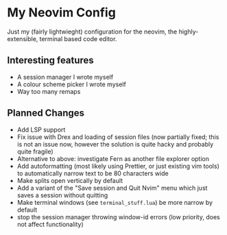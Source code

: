 # My Neovim Config

Just my (fairly lightwieght) configuration for the neovim, the
highly-extensible, terminal based code editor.

## Interesting features
- A session manager I wrote myself
- A colour scheme picker I wrote myself
- Way too many remaps


## Planned Changes
 - Add LSP support
 - Fix issue with Drex and loading of session files (now partially fixed;
	this is not an issue now, however the solution is quite hacky and probably
	quite fragile)
 - Alternative to above: investigate Fern as another file explorer option
 - Add autoformatting (most likely using Prettier, or just existing vim tools)
	to automatically narrow text to be 80 characters wide
 - Make splits open vertically by default
 - Add a variant of the "Save session and Quit Nvim" menu which just saves a
 session without quitting
 - Make terminal windows (see `terminal_stuff.lua`) be more narrow by default
 - stop the session manager throwing window-id errors (low priority, does not
	affect functionality)
